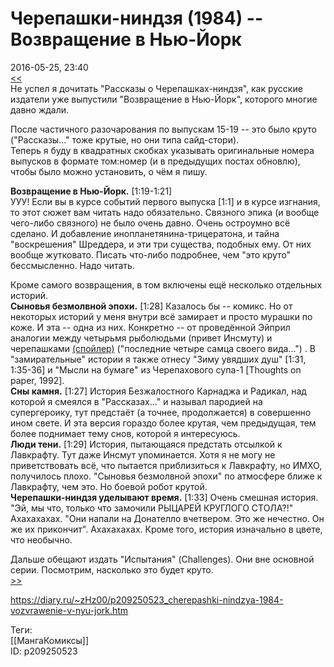 Черепашки-ниндзя (1984) -- Возвращение в Нью-Йорк
==================================================

   
 2016-05-25, 23:40   
   [<<](Черепашки-ниндзя%20(1984)%20вып.%2015-19%20END%20+%20Рассказы%20о%20Черепашках-ниндзя%20vol.1)    
 Не успел я дочитать "Рассказы о Черепашках-ниндзя", как русские издатели уже выпустили "Возвращение в Нью-Йорк", которого многие давно ждали.   
   
 После частичного разочарования по выпускам 15-19 -- это было круто ("Рассказы..." тоже крутые, но они типа сайд-стори).   
 Теперь я буду в квадратных скобках указывать оригинальные номера выпусков в формате том:номер (и в предыдущих постах обновлю), чтобы было можно установить, о чём я пишу.   
   
  **Возвращение в Нью-Йорк.**  [1:19-1:21]   
 УУУ! Если вы в курсе событий первого выпуска [1:1] и в курсе изгнания, то этот сюжет вам читать надо обязательно. Связного эпика (и вообще чего-либо связного) не было очень давно. Очень остроумно всё сделано. И добавление инопланетянина-трицератона, и тайна "воскрешения" Шреддера, и эти три существа, подобных ему. От них вообще жутковато. Писать что-либо подробнее, чем "это круто" бессмысленно. Надо читать.   
   
 Кроме самого возвращения, в том включены ещё несколько отдельных историй.   
  **Сыновья безмолвной эпохи.**  [1:28] Казалось бы -- комикс. Но от некоторых историй у меня внутри всё замирает и просто мурашки по коже. И эта -- одна из них. Конкретно -- от проведённой Эйприл аналогии между четырьмя рыболюдьми (привет Инсмуту) и черепашками  [(спойлер)](https://zHz00.diary.ru/p209250523.htm?index=1#linkmore209250523m1)    ("последние четыре самца своего вида...")   . В "замирательные" истории я также отнесу "Зиму увядших душ" [1:31, 1:35-36] и "Мысли на бумаге" из Черепахового супа-1 [Thoughts on paper, 1992].   
  **Сны камня.**  [1:27] История Безжалостного Карнаджа и Радикал, над которой я смеялся в "Рассказах..." и называл пародией на супергероику, тут предстаёт (а точнее, продолжается) в совершенно ином свете. И эта версия гораздо более крутая, чем предыдущая, тем более поднимает тему снов, которой я интересуюсь.   
  **Люди тени.**  [1:29] История, пытающаяся предстать отсылкой к Лавкрафту. Тут даже Инсмут упоминается. Хотя я не могу не приветствовать всё, что пытается приблизиться к Лавкрафту, но ИМХО, получилось плохо. "Сыновья безмолвной эпохи" по атмосфере ближе к Лавкрафту, чем это. Но боевой робот крутой.   
  **Черепашки-ниндзя уделывают время.**  [1:33] Очень смешная история. "Эй, мы что, только что замочили РЫЦАРЕЙ КРУГЛОГО СТОЛА?!" Ахахахахах. "Они напали на Донателло вчетвером. Это же нечестно. Он же их прикончит". Ахахахахах. Кроме того, история изначально в цвете, что необычно.   
   
 Дальше обещают издать "Испытания" (Challenges). Они вне основной серии. Посмотрим, насколько это будет круто.   
  [>>](Черепашки-ниндзя%20(1984)%20--%20Испытания,%20Фильм%201990,%20Река)    
    
 <https://diary.ru/~zHz00/p209250523_cherepashki-nindzya-1984-vozvrawenie-v-nyu-jork.htm>   
   
 Теги:   
 [[МангаКомиксы]]   
 ID: p209250523